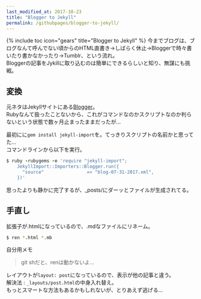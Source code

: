 ```yaml
---
last_modified_at: 2017-10-23
title: "Blogger to Jekyll"
permalink: /githubpages/blogger-to-jekyll/
---
```

{% include toc icon="gears" title="Blogger to Jekyll" %}
今までブログは、ブログなんて呼んでない頃からのHTML直書き→しばらく休止→Bloggerで時々書いたり書かなかったり→Tumblr、という流れ。  
Bloggerの記事をJykillに取り込むのは簡単にできるらしいと知り、無謀にも挑戦。  


## 変換
元ネタはJekyllサイトにある[Blogger](http://import.jekyllrb.com/docs/blogger/)。  
Rubyなんて扱ったことないから、これがコマンドなのかスクリプトなのか判らないという状態で数ヶ月止まったままだったが…  

最初にに`gem install jekyll-import`を。てっきりスクリプトの名前かと思ってた…  
コマンドラインから以下を実行。
```ruby
$ ruby -rubygems -e 'require "jekyll-import";
    JekyllImport::Importers::Blogger.run({
      "source"                => "blog-07-31-2017.xml",
    })'
```
思ったよりも静かに完了するが、_posts/にダーッとファイルが生成されてる。

## 手直し
拡張子が.htmlになっているので、.mdなファイルにリネーム。  
```sh
$ ren *.html *.mb
```
自分用メモ
>git shだと、renは動かないよ…

レイアウトが`layout: post`になっているので、表示が他の記事と違う。  
解決法 : `_layouts/post.html`の中身入れ替え。  
もっとスマートな方法もあるかもしれないが、とりあえず逃げる…
